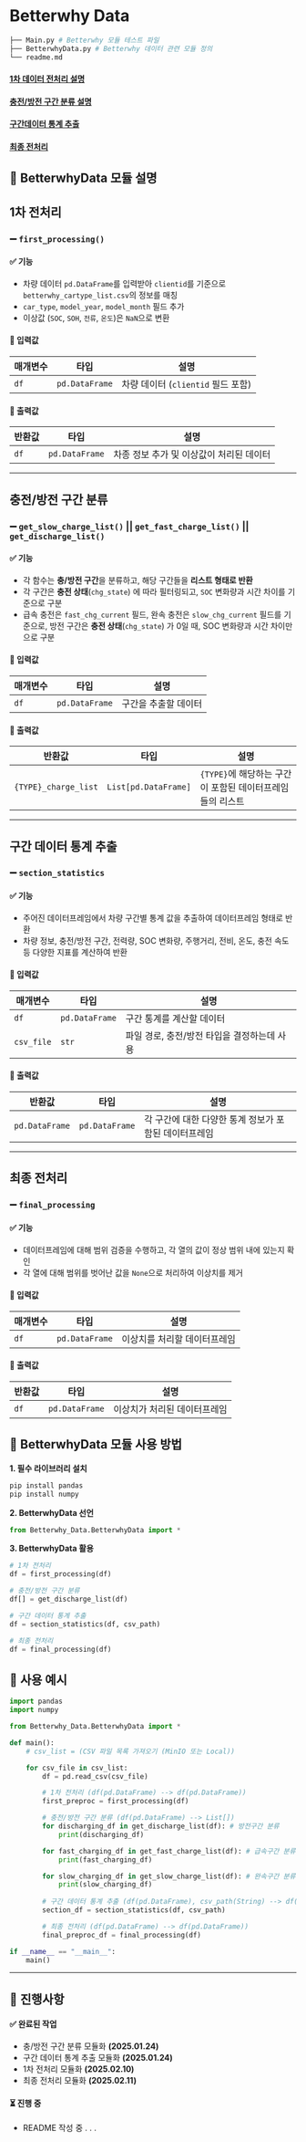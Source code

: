 # Betterwhy Data
```bash
├── Main.py # Betterwhy 모듈 테스트 파일
├── BetterwhyData.py # Betterwhy 데이터 관련 모듈 정의
└── readme.md
```
#### [**1차 데이터 전처리 설명**](#first_processing)
#### [**충전/방전 구간 분류 설명**](#classify_charging)
#### [**구간데이터 통계 추출**](#section_statistics)
#### [**최종 전처리**](#final_processing)

## 📌 BetterwhyData 모듈 설명
<a id="first_processing"></a>
## **1차 전처리**
### ➖ **`first_processing()`**

#### ✅ 기능
- 차량 데이터 `pd.DataFrame`를 입력받아 `clientid`를 기준으로 `betterwhy_cartype_list.csv`의 정보를 매칭  
- `car_type`, `model_year`, `model_month` 필드 추가  
- 이상값 (`SOC`, `SOH`, `전류`, `온도`)은 `NaN`으로 변환  

#### 🔹 입력값
| 매개변수 | 타입 | 설명 |
|-|-|-|
| `df` | `pd.DataFrame` | 차량 데이터 (`clientid` 필드 포함) |

#### 🔹 출력값
| 반환값 | 타입 | 설명 |
|-|-|-|
| `df` | `pd.DataFrame` | 차종 정보 추가 및 이상값이 처리된 데이터 |

---

<a id="classify_charging"></a>
## **충전/방전 구간 분류**
### ➖ **`get_slow_charge_list()` || `get_fast_charge_list()` || `get_discharge_list()`**

#### ✅ 기능
- 각 함수는 **충/방전 구간**을 분류하고, 해당 구간들을 **리스트 형태로 반환**
- 각 구간은 **충전 상태**(`chg_state`) 에 따라 필터링되고, `SOC` 변화량과 시간 차이를 기준으로 구분 
- 급속 충전은 `fast_chg_current` 필드, 완속 충전은 `slow_chg_current` 필드를 기준으로, 방전 구간은 **충전 상태**(`chg_state`) 가 0일 때, SOC 변화량과 시간 차이만으로 구분

#### 🔹 입력값
| 매개변수 | 타입 | 설명 |
|-|-|-|
| `df` | `pd.DataFrame` | 구간을 추출할 데이터 |

#### 🔹 출력값
| 반환값 | 타입 | 설명 |
|-|-|-|
| `{TYPE}_charge_list` | `List[pd.DataFrame]` | `{TYPE}`에 해당하는 구간이 포함된 데이터프레임들의 리스트 |

---

<a id="section_statistics"></a>
## **구간 데이터 통계 추출**
### ➖ **`section_statistics`**
#### ✅ 기능
- 주어진 데이터프레임에서 차량 구간별 통계 값을 추출하여 데이터프레임 형태로 반환
- 차량 정보, 충전/방전 구간, 전력량, SOC 변화량, 주행거리, 전비, 온도, 충전 속도 등 다양한 지표를 계산하여 반환

#### 🔹 입력값
| 매개변수 | 타입 | 설명 |
|-|-|-|
| `df` | `pd.DataFrame` | 구간 통계를 계산할 데이터 |
| `csv_file` | `str` | 파일 경로, 충전/방전 타입을 결정하는데 사용 |

#### 🔹 출력값
| 반환값 | 타입 | 설명 |
|-|-|-|
| `pd.DataFrame` | `pd.DataFrame` | 각 구간에 대한 다양한 통계 정보가 포함된 데이터프레임 |

---

<a id="final_processing"></a>
## **최종 전처리**
### ➖ **`final_processing`**

#### ✅ 기능
- 데이터프레임에 대해 범위 검증을 수행하고, 각 열의 값이 정상 범위 내에 있는지 확인
- 각 열에 대해 범위를 벗어난 값을 `None`으로 처리하여 이상치를 제거

#### 🔹 입력값
| 매개변수 | 타입 | 설명 |
|-|-|-|
| `df` | `pd.DataFrame` | 이상치를 처리할 데이터프레임 |

#### 🔹 출력값
| 반환값 | 타입 | 설명 |
|-|-|-|
| `df` | `pd.DataFrame` | 이상치가 처리된 데이터프레임 |

## 📌 BetterwhyData 모듈 사용 방법
**1. 필수 라이브러리 설치**
```python
pip install pandas
pip install numpy
```
**2. BetterwhyData 선언**
```python
from Betterwhy_Data.BetterwhyData import *
```
**3. BetterwhyData 활용**
```python
# 1차 전처리
df = first_processing(df)

# 충전/방전 구간 분류 
df[] = get_discharge_list(df)

# 구간 데이터 통계 추출
df = section_statistics(df, csv_path)

# 최종 전처리
df = final_processing(df)
```

## 📌 사용 예시
```python
import pandas
import numpy 

from Betterwhy_Data.BetterwhyData import *

def main():
    # csv_list = (CSV 파일 목록 가져오기 (MinIO 또는 Local))

    for csv_file in csv_list:
        df = pd.read_csv(csv_file)

        # 1차 전처리 (df(pd.DataFrame) --> df(pd.DataFrame))
        first_preproc = first_processing(df)

        # 충전/방전 구간 분류 (df(pd.DataFrame) --> List[])
        for discharging_df in get_discharge_list(df): # 방전구간 분류 
            print(discharging_df)

        for fast_charging_df in get_fast_charge_list(df): # 급속구간 분류
            print(fast_charging_df)

        for slow_charging_df in get_slow_charge_list(df): # 완속구간 분류
            print(slow_charging_df)
        
        # 구간 데이터 통계 추출 (df(pd.DataFrame), csv_path(String) --> df(pd.DataFrame))
        section_df = section_statistics(df, csv_path)

        # 최종 전처리 (df(pd.DataFrame) --> df(pd.DataFrame))
        final_preproc_df = final_processing(df)

if __name__ == "__main__":
    main()
```
---
## 📝 진행사항
#### ✅ 완료된 작업
-  충/방전 구간 분류 모듈화 **(2025.01.24)**
-  구간 데이터 통계 추출 모듈화 **(2025.01.24)**
-  1차 전처리 모듈화 **(2025.02.10)**
-  최종 전처리 모듈화 **(2025.02.11)**
  
#### ⏳ 진행 중
- README 작성 중 . . .
